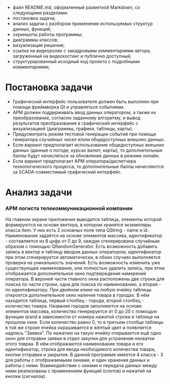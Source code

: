 - файл README.md, оформленный разметкой Markdown, со следующими разделами:
- постановка задачи;
- анализ задачи с разбором применения используемых структур данных, функций;
- скриншоты работы программы;
- диаграммы классов;
- визуализация решения;
- ссылка на видеоролик с закадровыми комментариями автора, загруженный на видеохостинг и публично доступный;
- структурированный исходный код проекта с подробными комментариями;

# Постановка задачи
- Графический интерфейс пользователя должен быть выполнен при помощи фреймворка Qt и управляться событиями.
- АРМ должен поддерживать ввод данных оператором, а также их преобразование, согласно заданному алгоритму, и вывод результатов преобразования в графический интерфейс с визуализацией (диаграммы, графики, таблицы, карты).
- Предусмотреть режим тестовой генерации событий при помощи генератора случайных чисел и/или общедоступных внешних данных.
- Если вариант предполагает использование общедоступных внешних данных (данные о погоде, курсах валют, карты), то дополнительные баллы будут начисляться за обновление данных в режиме онлайн.
- Если вариант предполагает АРМ оператора/диспетчера технологического процесса, то дополнительные баллы начисляются за SCADA-совместимый графический интерфейс.
# Анализ задачи 
### АРМ логиста телекоммуникационной компании
На главном экране приложения выводится таблица, элементы которой формируются на основе вектора, в котором хранятся экземпляры класса Item. У них есть 2 основных поля типа QString - name и id. Наименование задаётся на основе элементов массива, идентификатор - составляется из 8 цифр от 0 до 9, каждая сгенерирована случайным образом с помощью QRandomGenerator. Есть возможность добавить запись в вектор и таблицу вводом данных оператором, идентификатор при этом сгенерируется автоматически, в обоих случаях выполняется проверка на уникальность значений. Есть возможность изменить уже существующее наименование, или полностью удалить запись, при этом отображается дополнительное окно подтверждения намерений оператора. В верхней части главного окна расположены две строки для поиска по части строки, одна для поиска по наименованию, а вторая - по идентификатору. При двойном клике на любую ячейку таблицы откроется дополнительное окно наличия товара в городах. В нём находится таблица, первый столбец - города, второй столбец - количество товара. Названия городов заполняются на основе элементов массива, количество генерируется от 0 до 20 с помощью функции qrand в зависимости от номера нажатой строки в таблице на прошлом окне. Если количество равно 0, то в третьем столбце таблицы в той же строке ячейка окрашивается в жёлтый цвет и появляется надпись "Заявка". По нажатию на такую ячейку открывается ещё одно окно для отправки заявки в отдел закупки для устранения нехватки этого товраа. В нём отображаются наименование товара и его идентификатор, строка для ввода необходимого количества товара, кнопки отправки и закрытия. В данной программе имеется 4 класса - 3 для работы с отображаемыми окнами, и один хранения данных и работы с ними. Взаимодействие с окнами и передача данных между ними реализованы с применением функций (слотов) и нажатий на кнопки (сигналов).
